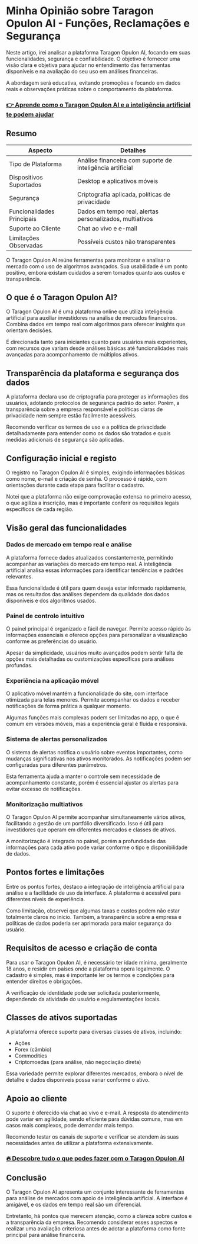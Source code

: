 # Minha Opinião sobre Taragon Opulon AI  - Funções, Reclamações e Segurança
   
Neste artigo, irei analisar a plataforma Taragon Opulon AI, focando em suas funcionalidades, segurança e confiabilidade. O objetivo é fornecer uma visão clara e objetiva para ajudar no entendimento das ferramentas disponíveis e na avaliação do seu uso em análises financeiras.

A abordagem será educativa, evitando promoções e focando em dados reais e observações práticas sobre o comportamento da plataforma.

### [👉 Aprende como o Taragon Opulon AI e a inteligência artificial te podem ajudar](https://tinyurl.com/27ey6nl7)
## Resumo  

| Aspecto                  | Detalhes                                              |
|--------------------------|------------------------------------------------------|
| Tipo de Plataforma       | Análise financeira com suporte de inteligência artificial |
| Dispositivos Suportados  | Desktop e aplicativos móveis                           |
| Segurança                | Criptografia aplicada, políticas de privacidade      |
| Funcionalidades Principais | Dados em tempo real, alertas personalizados, multiativos |
| Suporte ao Cliente       | Chat ao vivo e e-mail                                 |
| Limitações Observadas    | Possíveis custos não transparentes                     |

O Taragon Opulon AI reúne ferramentas para monitorar e analisar o mercado com o uso de algoritmos avançados. Sua usabilidade é um ponto positivo, embora existam cuidados a serem tomados quanto aos custos e transparência.

## O que é o Taragon Opulon AI?  
O Taragon Opulon AI é uma plataforma online que utiliza inteligência artificial para auxiliar investidores na análise de mercados financeiros. Combina dados em tempo real com algoritmos para oferecer insights que orientam decisões.

É direcionada tanto para iniciantes quanto para usuários mais experientes, com recursos que variam desde análises básicas até funcionalidades mais avançadas para acompanhamento de múltiplos ativos.

## Transparência da plataforma e segurança dos dados  
A plataforma declara uso de criptografia para proteger as informações dos usuários, adotando protocolos de segurança padrão do setor. Porém, a transparência sobre a empresa responsável e políticas claras de privacidade nem sempre estão facilmente acessíveis.

Recomendo verificar os termos de uso e a política de privacidade detalhadamente para entender como os dados são tratados e quais medidas adicionais de segurança são aplicadas.

## Configuração inicial e registo  
O registro no Taragon Opulon AI é simples, exigindo informações básicas como nome, e-mail e criação de senha. O processo é rápido, com orientações durante cada etapa para facilitar o cadastro.

Notei que a plataforma não exige comprovação extensa no primeiro acesso, o que agiliza a inscrição, mas é importante conferir os requisitos legais específicos de cada região.

## Visão geral das funcionalidades  

### Dados de mercado em tempo real e análise  
A plataforma fornece dados atualizados constantemente, permitindo acompanhar as variações do mercado em tempo real. A inteligência artificial analisa essas informações para identificar tendências e padrões relevantes.

Essa funcionalidade é útil para quem deseja estar informado rapidamente, mas os resultados das análises dependem da qualidade dos dados disponíveis e dos algoritmos usados.

### Painel de controlo intuitivo  
O painel principal é organizado e fácil de navegar. Permite acesso rápido às informações essenciais e oferece opções para personalizar a visualização conforme as preferências do usuário.

Apesar da simplicidade, usuários muito avançados podem sentir falta de opções mais detalhadas ou customizações específicas para análises profundas.

### Experiência na aplicação móvel  
O aplicativo móvel mantém a funcionalidade do site, com interface otimizada para telas menores. Permite acompanhar os dados e receber notificações de forma prática a qualquer momento.

Algumas funções mais complexas podem ser limitadas no app, o que é comum em versões móveis, mas a experiência geral é fluída e responsiva.

### Sistema de alertas personalizados  
O sistema de alertas notifica o usuário sobre eventos importantes, como mudanças significativas nos ativos monitorados. As notificações podem ser configuradas para diferentes parâmetros.

Esta ferramenta ajuda a manter o controle sem necessidade de acompanhamento constante, porém é essencial ajustar os alertas para evitar excesso de notificações.

### Monitorização multiativos  
O Taragon Opulon AI permite acompanhar simultaneamente vários ativos, facilitando a gestão de um portfólio diversificado. Isso é útil para investidores que operam em diferentes mercados e classes de ativos.

A monitorização é integrada no painel, porém a profundidade das informações para cada ativo pode variar conforme o tipo e disponibilidade de dados.

## Pontos fortes e limitações  
Entre os pontos fortes, destaco a integração de inteligência artificial para análise e a facilidade de uso da interface. A plataforma é acessível para diferentes níveis de experiência.

Como limitação, observei que algumas taxas e custos podem não estar totalmente claros no início. Também, a transparência sobre a empresa e políticas de dados poderia ser aprimorada para maior segurança do usuário.

## Requisitos de acesso e criação de conta  
Para usar o Taragon Opulon AI, é necessário ter idade mínima, geralmente 18 anos, e residir em países onde a plataforma opera legalmente. O cadastro é simples, mas é importante ler os termos e condições para entender direitos e obrigações.

A verificação de identidade pode ser solicitada posteriormente, dependendo da atividade do usuário e regulamentações locais.

## Classes de ativos suportadas  
A plataforma oferece suporte para diversas classes de ativos, incluindo:  
- Ações  
- Forex (câmbio)  
- Commodities  
- Criptomoedas (para análise, não negociação direta)  

Essa variedade permite explorar diferentes mercados, embora o nível de detalhe e dados disponíveis possa variar conforme o ativo.

## Apoio ao cliente  
O suporte é oferecido via chat ao vivo e e-mail. A resposta do atendimento pode variar em agilidade, sendo eficiente para dúvidas comuns, mas em casos mais complexos, pode demandar mais tempo.

Recomendo testar os canais de suporte e verificar se atendem às suas necessidades antes de utilizar a plataforma extensivamente.

### [🔥 Descobre tudo o que podes fazer com o Taragon Opulon AI](https://tinyurl.com/27ey6nl7)
## Conclusão  
O Taragon Opulon AI apresenta um conjunto interessante de ferramentas para análise de mercados com apoio de inteligência artificial. A interface é amigável, e os dados em tempo real são um diferencial.

Entretanto, há pontos que merecem atenção, como a clareza sobre custos e a transparência da empresa. Recomendo considerar esses aspectos e realizar uma avaliação criteriosa antes de adotar a plataforma como fonte principal para análise financeira.
